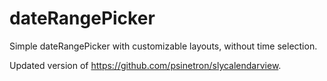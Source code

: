 # dateRangePicker

Simple dateRangePicker with customizable layouts, without time selection.

Updated version of https://github.com/psinetron/slycalendarview.  
